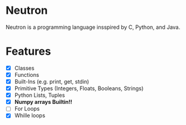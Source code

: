 # Neutron
Neutron is a programming language insspired by C, Python, and Java.

# Features
- [x] Classes
- [x] Functions
- [x] Built-Ins (e.g. print, get, stdin)
- [x] Primitive Types (Integers, Floats, Booleans, Strings)
- [x] Python Lists, Tuples
- [x] **Numpy  arrays Builtin!!**
- [ ] For Loops
- [x] Whille loops
